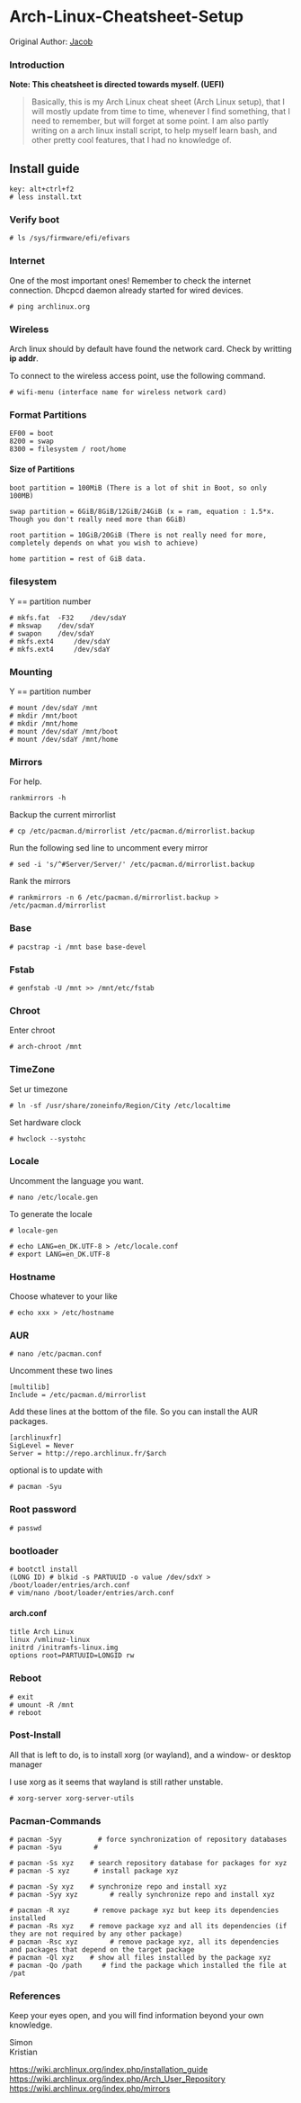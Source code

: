 # Arch-Linux-Cheatsheet-Setup

Original Author: [Jacob](https://github.com/freshfruits)

### Introduction
**Note: This cheatsheet is directed towards myself. (UEFI)**

> Basically, this is my Arch Linux cheat sheet (Arch Linux setup), that I will mostly update from time to time, whenever I find something, that I need to remember, but will forget at some point. 
I am also partly writing on a arch linux install script, to help myself learn bash, and other pretty cool features, that I had no knowledge of. 


## Install guide
```
key: alt+ctrl+f2
# less install.txt
```

###  Verify boot
```
# ls /sys/firmware/efi/efivars
```

###  Internet
One of the most important ones! Remember to check the internet connection. Dhcpcd daemon already started for wired devices.

```
# ping archlinux.org
``` 
### Wireless
Arch linux should by default have found the network card. Check by writting **ip addr**.

To connect to the wireless access point, use the following command.
```
# wifi-menu (interface name for wireless network card)
```

### Format Partitions
```
EF00 = boot
8200 = swap
8300 = filesystem / root/home
```

#### Size of Partitions
```
boot partition = 100MiB (There is a lot of shit in Boot, so only 100MB) 
```

```
swap partition = 6GiB/8GiB/12GiB/24GiB (x = ram, equation : 1.5*x. Though you don't really need more than 6GiB)  
```

```
root partition = 10GiB/20GiB (There is not really need for more, completely depends on what you wish to achieve) 
```

```
home partition = rest of GiB data.   
```

### filesystem
Y == partition number

```
# mkfs.fat 	-F32 	/dev/sdaY
# mkswap 	/dev/sdaY
# swapon 	/dev/sdaY
# mkfs.ext4 	/dev/sdaY
# mkfs.ext4 	/dev/sdaY
```

### Mounting
Y == partition number
```
# mount /dev/sdaY /mnt
# mkdir /mnt/boot
# mkdir /mnt/home
# mount /dev/sdaY /mnt/boot
# mount /dev/sdaY /mnt/home
```

### Mirrors
For help. 
```
rankmirrors -h
```

Backup the current mirrorlist 
```
# cp /etc/pacman.d/mirrorlist /etc/pacman.d/mirrorlist.backup
```

Run the following sed line to uncomment every mirror
```
# sed -i 's/^#Server/Server/' /etc/pacman.d/mirrorlist.backup
```

Rank the mirrors
```
# rankmirrors -n 6 /etc/pacman.d/mirrorlist.backup > /etc/pacman.d/mirrorlist
```

### Base
```
# pacstrap -i /mnt base base-devel
```

### Fstab
```
# genfstab -U /mnt >> /mnt/etc/fstab
```

### Chroot
Enter chroot
```
# arch-chroot /mnt
```

### TimeZone
Set ur timezone
```
# ln -sf /usr/share/zoneinfo/Region/City /etc/localtime
```

Set hardware clock
```
# hwclock --systohc
```

### Locale
Uncomment the language you want.
```
# nano /etc/locale.gen
```

To generate the locale
```
# locale-gen
```

```
# echo LANG=en_DK.UTF-8 > /etc/locale.conf
# export LANG=en_DK.UTF-8
```

### Hostname
Choose whatever to your like 
```
# echo xxx > /etc/hostname
```

### AUR
```
# nano /etc/pacman.conf
```

Uncomment these two lines
```
[multilib]
Include = /etc/pacman.d/mirrorlist
```

Add these lines at the bottom of the file. So you can install the AUR packages.
```
[archlinuxfr]
SigLevel = Never
Server = http://repo.archlinux.fr/$arch
```

optional is to update with 
```
# pacman -Syu
```

### Root password
```
# passwd
```

### bootloader 
```
# bootctl install
(LONG ID) # blkid -s PARTUUID -o value /dev/sdxY > /boot/loader/entries/arch.conf
# vim/nano /boot/loader/entries/arch.conf
```
#### arch.conf
```
title Arch Linux
linux /vmlinuz-linux
initrd /initramfs-linux.img
options root=PARTUUID=LONGID rw
```

### Reboot
```
# exit
# umount -R /mnt
# reboot
```

### Post-Install
All that is left to do, is to install xorg (or wayland), and a window- or desktop manager 

I use xorg as it seems that wayland is still rather unstable.
```
# xorg-server xorg-server-utils 
```

### Pacman-Commands

```
# pacman -Syy      	  # force synchronization of repository databases
# pacman -Syu		 # 

# pacman -Ss xyz   	# search repository database for packages for xyz
# pacman -S xyz    	 # install package xyz

# pacman -Sy xyz   	# synchronize repo and install xyz
# pacman -Syy xyz        # really synchronize repo and install xyz

# pacman -R xyz    	 # remove package xyz but keep its dependencies installed
# pacman -Rs xyz   	# remove package xyz and all its dependencies (if they are not required by any other package)
# pacman -Rsc xyz        # remove package xyz, all its dependencies and packages that depend on the target package
# pacman -Ql xyz   	# show all files installed by the package xyz
# pacman -Qo /path     # find the package which installed the file at /pat
```

### References
Keep your eyes open, and you will find information beyond your own knowledge. 

Simon <br>
Kristian

https://wiki.archlinux.org/index.php/installation_guide <br>
https://wiki.archlinux.org/index.php/Arch_User_Repository <br>
https://wiki.archlinux.org/index.php/mirrors
